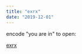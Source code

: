 ```yaml
---
title: "exrx"
date: "2019-12-01"
---
```


encode "you are in" to open:

[exrx](https://nurnachman.files.wordpress.com/2019/12/exrx-1.pdf "exrx")
